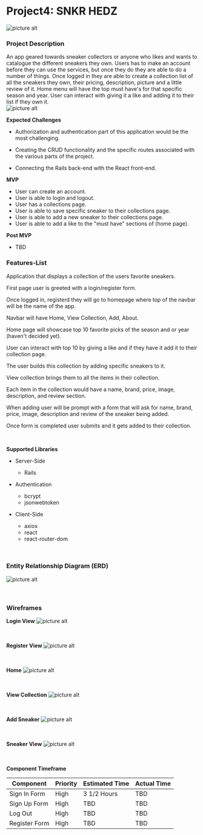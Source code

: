 # Project4: SNKR HEDZ 

![picture alt](https://i.ibb.co/HhLVBWL/banner.png)

### Project Description ###

An app geared towards sneaker collectors or anyone who likes and wants to catalogue the different sneakers they own. Users has to make an account before they can use the services, but once they do they are able to do a number of things. Once logged in they are able to create a collection list of all the sneakers they own, their pricing, description, picture and a little review of it. Home menu will have the top must have's for that specific season and year. User can interact with giving it a like and adding it to their list if they own it.<br />
![picture alt](https://media3.giphy.com/media/smGtEdVjeQysg/source.gif)<br />



**Expected Challenges**


* Authorization and authentication part of this application would be the most challenging. 

* Creating the CRUD functionality and the specific routes associated with the various parts of the project.

* Connecting the Rails back-end with the React front-end.
&nbsp;
&nbsp;
&nbsp;

**MVP**
* User can create an account.
* User is able to login and logout.
* User has a collections page.
* User is able to save specific sneaker to their collections page.
* User is able to add a new sneaker to their collections page.
* User is able to add a like to the "must have" sections of (home page).

**Post MVP**
* TBD





### Features-List ###

Application that displays a collection of the users favorite sneakers.

First page user is greeted with a login/register form.

Once logged in, registerd they will go to homepage where top of the navbar will be the name of the app.

Navbar will have Home, View Collection, Add, About.

Home page will showcase top 10 favorite picks of the season and or year (haven't decided yet).

User can interact with top 10 by giving a like and if they have it add it to their collection page.

The user builds this collection by adding specific sneakers to it.

View collection brings them to all the items in their collection.

Each item in the collection would have a name, brand, price, image, description, and review section.

When adding user will be prompt with a form that will ask for name, brand, price, image, description and review of the sneaker being added.

Once form is completed user submits and it gets added to their collection.

&nbsp;
&nbsp;
&nbsp;

**Supported Libraries**

* Server-Side
  - Rails


* Authentication
  - bcrypt
  - jsonwebtoken

* Client-Side
  - axios
  - react
  - react-router-dom

&nbsp;
&nbsp;
&nbsp;
&nbsp;
&nbsp;

### Entity Relationship Diagram (ERD) ###
![picture alt](https://i.ibb.co/m0GDb77/erd.png)<br /><br /><br />












### Wireframes ###



**Login View**
![picture alt](https://i.ibb.co/1dHRccG/login.png)<br /><br /><br />

**Register View**
![picture alt](https://i.ibb.co/pLdkNV2/register.png)<br /><br /><br />

**Home**
![picture alt](https://i.ibb.co/RgQg4yh/index.png)<br /><br /><br />

**View Collection**
![picture alt](https://i.ibb.co/zX72Vgz/view-collection.png)<br /><br /><br />

**Add Sneaker**
![picture alt](https://i.ibb.co/c2N3f09/add-sneaker.png)<br /><br /><br />

**Sneaker View**
![picture alt](https://i.ibb.co/DL9nssQ/sneaker-view.png)<br /><br /><br />

**Component Timeframe**

Component     | Priority      | Estimated Time  |  Actual Time  |
------------- | ------------- |---------------  |-------------  |
Sign In Form  | High          |  3 1/2 Hours    | TBD           |
Sign Up Form  | High          |  TBD            | TBD           |
Log Out       | High          |  TBD            | TBD           |
Register Form | High          |  TBD            | TBD           |<br /><br />


    














